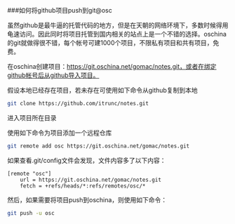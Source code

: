 ###如何将github项目push到git@osc

虽然github是最牛逼的托管代码的地方，但是在天朝的网络环境下，多数时候得用龟速访问。因此同时将项目托管到国内相关的站点上是一个不错的选择。oschina的git就做得很不错，每个帐号可建1000个项目，不限私有项目和共有项目，免费。

在oschina创建项目：https://git.oschina.net/gomac/notes.git，或者在绑定github帐号后从github导入项目。

假设本地已经存在项目，若未存在可使用如下命令从github复制到本地
```bash
git clone https://github.com/itrunc/notes.git
```

进入项目所在目录

使用如下命令为项目添加一个远程仓库
```bash
git remote add osc https://git.oschina.net/gomac/notes.git
```

如果查看.git/config文件会发现，文件内容多了以下内容：
```
[remote "osc"]
	url = https://git.oschina.net/gomac/notes.git
	fetch = +refs/heads/*:refs/remotes/osc/*
```

然后，如果需要将项目push到oschina，则使用如下命令：
```bash
git push -u osc
```
